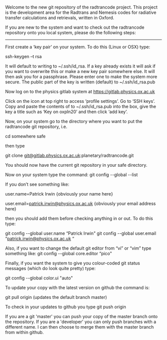 Welcome to the new git repository of the radtrancode project. This project is the development area for the Radtrans and Nemesis codes for radiative transfer calculations and retrievals, written in Oxford.



If you are new to the system and want to check out the radtrancode repository onto you local system, please do the following steps: 

-------------------------

First create a ‘key pair’ on your system. To do this (Linux or OSX) type:

ssh-keygen –t rsa

It will default to writing to ~/.ssh/id_rsa. If a key already exists it will ask if you want to overwrite this or make a new key pair somewhere else.  It will then ask you for a passphrase. Please enter one to make the system more secure. The public part of the key is written (default) to ~/.ssh/id_rsa.pub

Now log on to the physics gitlab system at
https://gitlab.physics.ox.ac.uk

Click on the icon at top right to access ‘profile settings’. Go to ‘SSH keys’. Copy and paste the contents of to ~/.ssh/id_rsa.pub into the box, give the key a title such as ‘Key on oxpln20’ and then click ‘add key’. 

Now, on your system go to the directory where you want to put the radtrancode git repository, i.e.

cd somewhere safe

then type

git clone git@gitlab.physics.ox.ac.uk:planetary/radtrancode.git

You should now have the current git repository in your safe directory.

Now on your system type the command:
git config --global --list

If you don’t see something like:

user.name=Patrick Irwin						{obviously your name here}

user.email=patrick.irwin@physics.ox.ac.uk             {obviously your email address here}

then you should add them before checking anything in or out. To do this type:

git config --global user.name “Patrick Irwin" 
git config --global user.email “patrick.irwin@physics.ox.ac.uk “ 


Also, if you want to change the default git editor from “vi” or “vim” type something like:
git config --global core.editor “pico"

Finally, if you want the system to give you colour-coded git status messages (which do look quite pretty) type:

git config --global color.ui "auto"

To update your copy with the latest version on github the command is:

git pull origin
(updates the default branch master)

To check in your updates to github you type
git push origin <branchname>

If you are a git 'master' you can push your copy of the master branch onto the repository. If you are a 'developer' you can only push branches with a different name. I can then choose to merge them with the master branch from within github.